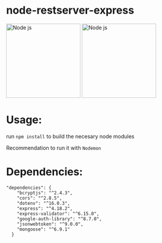 # node-restserver-express
<img width="200" heighth="200" src="https://upload.wikimedia.org/wikipedia/commons/thumb/d/d9/Node.js_logo.svg/1200px-Node.js_logo.svg.png" alt="Node js">
<img width="200" heighth="200" src="https://upload.wikimedia.org/wikipedia/commons/6/64/Expressjs.png?20170429090805" alt="Node js" >

# Usage:

run ```npm install``` to build the necesary node modules

Recommendation to run it with ```Nodemon```

# Dependencies:
```
"dependencies": {
    "bcryptjs": "^2.4.3",
    "cors": "^2.8.5",
    "dotenv": "^16.0.3",
    "express": "^4.18.2",
    "express-validator": "^6.15.0",
    "google-auth-library": "^8.7.0",
    "jsonwebtoken": "^9.0.0",
    "mongoose": "^6.9.1"
  }
```

